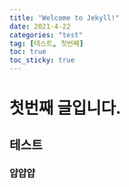 ```yaml
---
title: "Welcome to Jekyll!"
date: 2021-4-22
categories: "test"
tag: [테스트, 첫번째]
toc: true
toc_sticky: true
---
```

# 첫번째 글입니다.

## 테스트

### 얍얍얍
